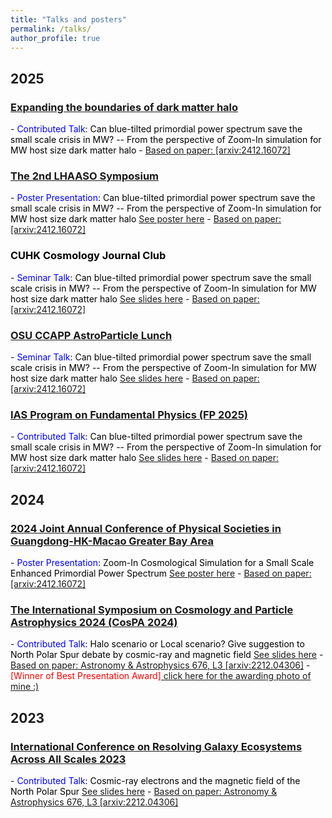 ```yaml
---
title: "Talks and posters"
permalink: /talks/
author_profile: true
---
```


<h2>2025</h2>

<h3><a href="https://web.gravity.sjtu.edu.cn/event/7/">Expanding the boundaries of dark matter halo</a></h3>
- <span style="color: blue;">Contributed Talk</span><span style="color: black;">: Can blue-tilted primordial power spectrum save the small scale crisis in MW? -- From the perspective of Zoom-In simulation for MW host size dark matter halo</span>
- <a href="https://arxiv.org/abs/2412.16072">Based on paper: [arxiv:2412.16072]</a>

<h3><a href="https://indico.ihep.ac.cn/event/23146/">The 2nd LHAASO Symposium</a></h3>
- <span style="color: blue;">Poster Presentation</span><span style="color: black;">: Can blue-tilted primordial power spectrum save the small scale crisis in MW? -- From the perspective of Zoom-In simulation for MW host size dark matter halo</span> <a href="https://rushingfox.github.io/files/2025_LHAASO_conference_poster.pdf">See poster here</a>
- <a href="https://arxiv.org/abs/2412.16072">Based on paper: [arxiv:2412.16072]</a>

<h3><a style="color: black;">CUHK Cosmology Journal Club</a></h3>
- <span style="color: blue;">Seminar Talk</span><span style="color: black;">: Can blue-tilted primordial power spectrum save the small scale crisis in MW? -- From the perspective of Zoom-In simulation for MW host size dark matter halo</span> <a href="https://rushingfox.github.io/files/CUHK_Cosmology_Journal_Club_Jianhao_WU.pptx">See slides here</a>
- <a href="https://arxiv.org/abs/2412.16072">Based on paper: [arxiv:2412.16072]</a>

<h3><a href="https://sites.google.com/site/ccappastrolunch/ccapp-astroparticle-lunch">OSU CCAPP AstroParticle Lunch</a></h3>
- <span style="color: blue;">Seminar Talk</span><span style="color: black;">: Can blue-tilted primordial power spectrum save the small scale crisis in MW? -- From the perspective of Zoom-In simulation for MW host size dark matter halo</span> <a href="https://rushingfox.github.io/files/OSU_AstroParticle_Lunch_Jianhao_WU.pptx">See slides here</a>
- <a href="https://arxiv.org/abs/2412.16072">Based on paper: [arxiv:2412.16072]</a>

<h3><a href="https://indico.cern.ch/event/1454867/">IAS Program on Fundamental Physics (FP 2025)</a></h3>
- <span style="color: blue;">Contributed Talk</span><span style="color: black;">: Can blue-tilted primordial power spectrum save the small scale crisis in MW? -- From the perspective of Zoom-In simulation for MW host size dark matter halo</span> <a href="https://rushingfox.github.io/files/IAS_2025_Jianhao_WU.pptx">See slides here</a>
- <a href="https://arxiv.org/abs/2412.16072">Based on paper: [arxiv:2412.16072]</a>

<h2>2024</h2>

<h3><a href="https://yga2024.scimeeting.cn/en/web/index/21674_">2024 Joint Annual Conference of Physical Societies in Guangdong-HK-Macao Greater Bay Area</a></h3>
- <span style="color: blue;">Poster Presentation</span><span style="color: black;">: Zoom-In Cosmological Simulation for a Small Scale Enhanced Primordial Power Spectrum</span> <a href="https://rushingfox.github.io/files/2024_Greater_Bay_conference_poster_revised.pdf">See poster here</a>
- <a href="https://arxiv.org/abs/2412.16072">Based on paper: [arxiv:2412.16072]</a>

<h3><a href="https://indico.itp.ac.cn/event/198/overview">The International Symposium on Cosmology and Particle Astrophysics 2024 (CosPA 2024)</a></h3>
- <span style="color: blue;">Contributed Talk</span><span style="color: black;">: Halo scenario or Local scenario? Give suggestion to North Polar Spur debate by cosmic-ray and magnetic field</span> <a href="https://rushingfox.github.io/files/aa45401-22-slides2.pdf">See slides here</a>
- <a href="https://www.aanda.org/articles/aa/full_html/2023/08/aa45401-22/aa45401-22.html">Based on paper: Astronomy & Astrophysics 676, L3 [arxiv:2212.04306]</a>
- <span style="color: red;">[Winner of Best Presentation Award]</span><a href="https://indico.itp.ac.cn/event/198/page/88-photos-downloads-and-announcements"> click here for the awarding photo of mine :)</a>

<h2>2023</h2>
<h3><a href="https://www.phy.cuhk.edu.hk/events/conf2023/">International Conference on Resolving Galaxy Ecosystems Across All Scales 2023</a></h3>
- <span style="color: blue;">Contributed Talk</span><span style="color: black;">: Cosmic-ray electrons and the magnetic field of the North Polar Spur</span> <a href="https://rushingfox.github.io/files/aa45401-22-slides.pdf">See slides here</a>
- <a href="https://www.aanda.org/articles/aa/full_html/2023/08/aa45401-22/aa45401-22.html">Based on paper: Astronomy & Astrophysics 676, L3 [arxiv:2212.04306]</a>